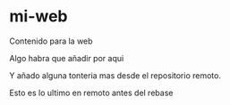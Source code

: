 # mi-web
Contenido para la web

Algo habra que añadir por aqui

Y añado alguna tonteria mas desde el repositorio remoto.

Esto es lo ultimo en remoto antes del rebase

